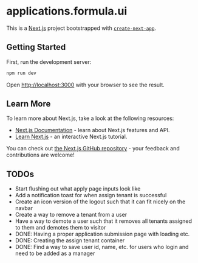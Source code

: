 # applications.formula.ui

This is a [Next.js](https://nextjs.org/) project bootstrapped with [`create-next-app`](https://github.com/vercel/next.js/tree/canary/packages/create-next-app).

## Getting Started

First, run the development server:

```bash
npm run dev
```

Open [http://localhost:3000](http://localhost:3000) with your browser to see the result.

## Learn More

To learn more about Next.js, take a look at the following resources:

- [Next.js Documentation](https://nextjs.org/docs) - learn about Next.js features and API.
- [Learn Next.js](https://nextjs.org/learn) - an interactive Next.js tutorial.

You can check out [the Next.js GitHub repository](https://github.com/vercel/next.js/) - your feedback and contributions are welcome!

## TODOs

- Start flushing out what apply page inputs look like
- Add a notification toast for when assign tenant is successful
- Create an icon version of the logout such that it can fit nicely on the navbar
- Create a way to remove a tenant from a user
- Have a way to demote a user such that it removes all tenants assigned to them and demotes them to visitor
- DONE: Having a proper application submission page with loading etc.
- DONE: Creating the assign tenant container
- DONE: Find a way to save user id, name, etc. for users who login and need to be added as a manager
